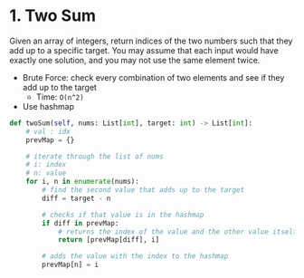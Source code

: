 # 1. Two Sum

Given an array of integers, return indices of the two numbers such that they add up to a specific target. You may assume that each input would have exactly one solution, and you may not use the same element twice.
- Brute Force: check every combination of two elements and see if they add up to the target
    - Time: `O(n^2)`
- Use hashmap

```python
def twoSum(self, nums: List[int], target: int) -> List[int]:
    # val : idx
    prevMap = {}

    # iterate through the list of nums
    # i: index
    # n: value
    for i, n in enumerate(nums):
        # find the second value that adds up to the target
        diff = target - n

        # checks if that value is in the hashmap
        if diff in prevMap:
            # returns the index of the value and the other value itself
            return [prevMap[diff], i]

        # adds the value with the index to the hashmap
        prevMap[n] = i 
```
